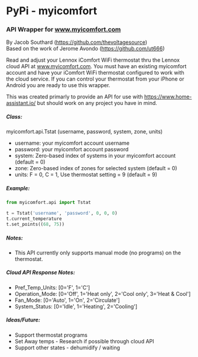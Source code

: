 # PyPi - myicomfort
### API Wrapper for www.myicomfort.com

By Jacob Southard (https://github.com/thevoltagesource)  
Based on the work of Jerome Avondo (https://github.com/ut666)

Read and adjust your Lennox iComfort WiFi thermostat thru the Lennox cloud API
at www.myicomfort.com. You must have an existing myicomfort account and
have your iComfort WiFi thermostat configured to work with the cloud service.
If you can control your thermostat from your iPhone or Android you are ready to
use this wrapper.

This was created primarly to provide an API for use with https://www.home-assistant.io/
but should work on any project you have in mind.

##### Class:  
myicomfort.api.Tstat (username, password, system, zone, units)

* username: your myicomfort account username
* password: your myicomfort account password
* system: Zero-based index of systems in your myicomfort account (default = 0)
* zone: Zero-based index of zones for selected system (default = 0)
* units: F = 0, C = 1, Use thermostat setting = 9 (default = 9)

##### Example:
```python
from myicomfort.api import Tstat

t = Tstat('username', 'password', 0, 0, 0)
t.current_temperature
t.set_points((68, 75))
```

##### Notes:
* This API currently only supports manual mode (no programs) on the thermostat. 

##### Cloud API Response Notes:
* Pref_Temp_Units: [0='F', 1='C']
* Operation_Mode: [0='Off', 1='Heat only', 2='Cool only', 3='Heat & Cool']
* Fan_Mode: [0='Auto', 1='On', 2='Circulate']
* System_Status: [0='Idle', 1='Heating', 2='Cooling']

##### Ideas/Future:
* Support thermostat programs
* Set Away temps - Research if possible through cloud API
* Support other states - dehumidify / waiting
